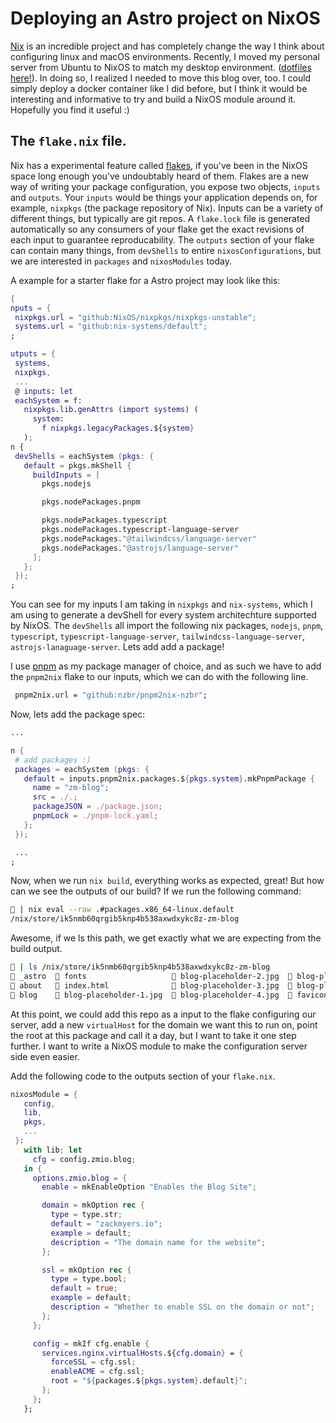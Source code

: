 # Deploying an Astro project on NixOS

[Nix](https://nixos.org) is an incredible project and has completely change the way I think about configuring linux and macOS environments. Recently, I moved my personal server from Ubuntu to NixOS to match my desktop environment. ([dotfiles here!](https://github.com/zackartz/nixos-dots)). In doing so, I realized I needed to move this blog over, too. I could simply deploy a docker container like I did before, but I think it would be interesting and informative to try and build a NixOS module around it. Hopefully you find it useful :)

## The `flake.nix` file.

Nix has a experimental feature called [flakes](https://nixos.wiki/wiki/Flakes), if you've been in the NixOS space long enough you've undoubtably heard of them. Flakes are a new way of writing your package configuration, you expose two objects, `inputs` and `outputs`. Your `inputs` would be things your application depends on, for example, `nixpkgs` (the package repository of Nix). Inputs can be a variety of different things, but typically are git repos. A `flake.lock` file is generated automatically so any consumers of your flake get the exact revisions of each input to guarantee reproducability. The `outputs` section of your flake can contain many things, from `devShells` to entire `nixosConfigurations`, but we are interested in `packages` and `nixosModules` today.

A example for a starter flake for a Astro project may look like this:

```nix
{
nputs = {
 nixpkgs.url = "github:NixOS/nixpkgs/nixpkgs-unstable";
 systems.url = "github:nix-systems/default";
;

utputs = {
 systems,
 nixpkgs,
 ...
 @ inputs: let
 eachSystem = f:
   nixpkgs.lib.genAttrs (import systems) (
     system:
       f nixpkgs.legacyPackages.${system}
   );
n {
 devShells = eachSystem (pkgs: {
   default = pkgs.mkShell {
     buildInputs = [
       pkgs.nodejs

       pkgs.nodePackages.pnpm

       pkgs.nodePackages.typescript
       pkgs.nodePackages.typescript-language-server
       pkgs.nodePackages."@tailwindcss/language-server"
       pkgs.nodePackages."@astrojs/language-server"
     ];
   };
 });
;

```

You can see for my inputs I am taking in `nixpkgs` and `nix-systems`, which I am using to generate a devShell for every system architechture supported by NixOS. The `devShells` all import the following nix packages, `nodejs`, `pnpm`, `typescript`, `typescript-language-server`, `tailwindcss-language-server`, `astrojs-lanaguage-server`. Lets add add a package!

I use [pnpm](https://pnpm.io) as my package manager of choice, and as such we have to add the `pnpm2nix` flake to our inputs, which we can do with the following line.

```nix
 pnpm2nix.url = "github:nzbr/pnpm2nix-nzbr";
```

Now, lets add the package spec:

```nix
...

n {
 # add packages :)
 packages = eachSystem (pkgs: {
   default = inputs.pnpm2nix.packages.${pkgs.system}.mkPnpmPackage {
     name = "zm-blog";
     src = ./.;
     packageJSON = ./package.json;
     pnpmLock = ./pnpm-lock.yaml;
   };
 });

 ...
;
```

Now, when we run `nix build`, everything works as expected, great! But how can we see the outputs of our build? If we run the following command:

```bash
󰘧 | nix eval --raw .#packages.x86_64-linux.default
/nix/store/ik5nmb60qrgib5knp4b538axwdxykc8z-zm-blog
```

Awesome, if we ls this path, we get exactly what we are expecting from the build output.

```bash
󰘧 | ls /nix/store/ik5nmb60qrgib5knp4b538axwdxykc8z-zm-blog                                                                     nix-shell-env
 _astro   fonts                    blog-placeholder-2.jpg   blog-placeholder-5.jpg      󰗀 rss.xml
 about    index.html               blog-placeholder-3.jpg   blog-placeholder-about.jpg  󰗀 sitemap-0.xml
 blog     blog-placeholder-1.jpg   blog-placeholder-4.jpg  󰕙 favicon.svg                 󰗀 sitemap-index.xml
```

At this point, we could add this repo as a input to the flake configuring our server, add a new `virtualHost` for the domain we want this to run on, point the root at this package and call it a day, but I want to take it one step further. I want to write a NixOS module to make the configuration server side even easier.

Add the following code to the outputs section of your `flake.nix`.

```nix
nixosModule = {
   config,
   lib,
   pkgs,
   ...
 }:
   with lib; let
     cfg = config.zmio.blog;
   in {
     options.zmio.blog = {
       enable = mkEnableOption "Enables the Blog Site";

       domain = mkOption rec {
         type = type.str;
         default = "zackmyers.io";
         example = default;
         description = "The domain name for the website";
       };

       ssl = mkOption rec {
         type = type.bool;
         default = true;
         example = default;
         description = "Whether to enable SSL on the domain or not";
       };
     };

     config = mkIf cfg.enable {
       services.nginx.virtualHosts.${cfg.domain} = {
         forceSSL = cfg.ssl;
         enableACME = cfg.ssl;
         root = "${packages.${pkgs.system}.default}";
       };
     };
   };
```
